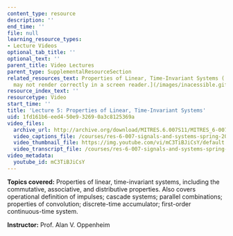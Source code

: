 ```yaml
---
content_type: resource
description: ''
end_time: ''
file: null
learning_resource_types:
- Lecture Videos
optional_tab_title: ''
optional_text: ''
parent_title: Video Lectures
parent_type: SupplementalResourceSection
related_resources_text: Properties of Linear, Time-Invariant Systems (![This resource
  may not render correctly in a screen reader.](/images/inacessible.gif)[PDF](resources/mitres_6_007s11_lec05))
resource_index_text: ''
resourcetype: Video
start_time: ''
title: 'Lecture 5: Properties of Linear, Time-Invariant Systems'
uid: 1fd161b6-eed4-50e9-3269-0a3c8125369a
video_files:
  archive_url: http://archive.org/download/MITRES.6.007S11/MITRES_6-007S11lec05_300k.mp4
  video_captions_file: /courses/res-6-007-signals-and-systems-spring-2011/0234dba516a55c30b0b477824c6eb7b1_mC3TiBJiCsY.vtt
  video_thumbnail_file: https://img.youtube.com/vi/mC3TiBJiCsY/default.jpg
  video_transcript_file: /courses/res-6-007-signals-and-systems-spring-2011/7cb1b42ee9eed3b7e2a45fd52a10fcab_mC3TiBJiCsY.pdf
video_metadata:
  youtube_id: mC3TiBJiCsY
---
```


**Topics covered:** Properties of linear, time-invariant systems, including the commutative, associative, and distributive properties. Also covers operational definition of impulses; cascade systems; parallel combinations; properties of convolution; discrete-time accumulator; first-order continuous-time system.

**Instructor:** Prof. Alan V. Oppenheim